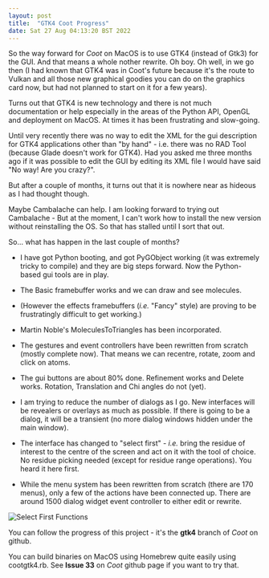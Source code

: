 ```yaml
---
layout: post
title:  "GTK4 Coot Progress"
date: Sat 27 Aug 04:13:20 BST 2022
---
```


So the way forward for _Coot_ on MacOS is to use GTK4 (instead of Gtk3) for the GUI. And
that means a whole nother rewrite.  Oh boy. Oh well, in we go then (I had known that GTK4
was in Coot's future because it's the route to Vulkan and all those new graphical goodies
you can do on the graphics card now, but had not planned to start on it for a few years).

Turns out that GTK4 is new technology and there is not much documentation or help
especially in the areas of the Python API, OpenGL and deployment on MacOS. At times it has
been frustrating and slow-going.

Until very recently there was no way to edit the XML for the gui description for GTK4
applications other than "by hand" - i.e. there was no RAD Tool (because Glade doesn't work
for GTK4).  Had you asked me three months ago if it was possible to edit the GUI by
editing its XML file I would have said "No way! Are you crazy?".

But after a couple of months, it turns out that it is nowhere near as hideous as I had
thought though.

Maybe Cambalache can help. I am looking forward to trying out Cambalache - But at the
moment, I can't work how to install the new version without reinstalling the OS. So that
has stalled until I sort that out.

So... what has happen in the last couple of months?

 - I have got Python booting, and got PyGObject working (it was extremely tricky to
   compile) and they are big steps forward.  Now the Python-based gui tools are in play.
   
 - The Basic framebuffer works and we can draw and see molecules.
 
 - (However the effects framebuffers (_i.e._ "Fancy" style) are proving to be
   frustratingly difficult to get working.)
 
 - Martin Noble's MoleculesToTriangles has been incorporated.
 
 - The gestures and event controllers have been rewritten from scratch (mostly complete
   now).  That means we can recentre, rotate, zoom and click on atoms.

 - The gui buttons are about 80% done. Refinement works and Delete works. Rotation,
   Translation and Chi angles do not (yet).
   
 - I am trying to reduce the number of dialogs as I go. New interfaces will be revealers or
   overlays as much as possible. If there is going to be a dialog, it will be a transient
   (no more dialog windows hidden under the main window).
 
 - The interface has changed to "select first" - _i.e._ bring the residue of interest to the
   centre of the screen and act on it with the tool of choice. No residue picking needed
   (except for residue range operations). You heard it here first.
   
 - While the menu system has been rewritten from scratch (there are 170 menus), only a few
   of the actions have been connected up. There are around 1500 dialog widget event controller
   to either edit or rewrite.
 
![Select First Functions]({{"../../../images/SelectFirstRefinement.png"}})


 You can follow the progress of this project - it's the **gtk4** branch of _Coot_ on github.
 
 You can build binaries on MacOS using Homebrew quite easily using
 cootgtk4.rb. See **Issue 33** on _Coot_ github page if you want to try
 that.
